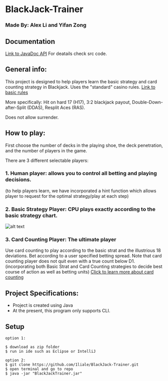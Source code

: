 # BlackJack-Trainer

### Made By: Alex Li and Yifan Zong 

## Documentation
[Link to JavaDoc API](https://1liale.github.io/BlackJack-Trainer/)
For deatails check src code.

## General info:
This project is designed to help players learn the basic strategy and card counting strategy in Blackjack.
Uses the "standard" casino rules.
[Link to basic rules](https://youtu.be/dQw4w9WgXcQ?t=22)

More specifically: Hit on hard 17 (H17), 3:2 blackjack payout, Double-Down-after-Split (DDAS), Resplit Aces (RAS).

Does not allow surrender.

## How to play:
First choose the number of decks in the playing shoe, the deck penetration, and the number of players in the game.

There are 3 different selectable players:
### 1. Human player: allows you to control all betting and playing decisions.

  (to help players learn, we have incorporated a hint function which allows player to request for the optimal 
  strategy/play at each step)
### 2. Basic Strategy Player: CPU plays exactly according to the basic strategy chart.

![alt text](https://www.blackjackapprenticeship.com/wp-content/uploads/2018/08/BJA_Basic_Strategy.jpg)
  
### 3. Card Counting Player: The ultimate player
Use card counting to play according to the basic strat and the illustrious 18 deviations.
Bet according to a user specified betting spread.
Note that card counting player does not quit even with a true count below D1.
(incorporating both Basic Strat and Card Counting strategies to decide best course of action as well as betting units)
[Click to learn more about card counting](https://www.youtube.com/watch?v=SHK2C-QQR-k)


## Project Specifications:
- Project is created using Java 
- At the present, this program only supports CLI.
	
## Setup
```
option 1:

$ download as zip folder
$ run in ide such as Eclipse or IntelliJ   

option 2:
$ git clone https://github.com/1liale/BlackJack-Trainer.git
$ open terminal and go to repo
$ java -jar "BlackJackTrainer.jar"

```
